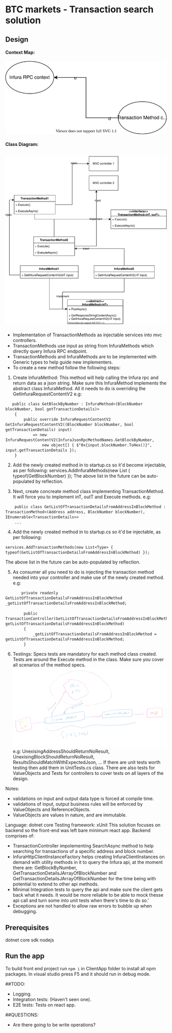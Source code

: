 # BTC markets - Transaction search solution

## Design

#### Context Map:
![Context Map](contextMap.svg)

#### Class Diagram:
![Class Diagram](infuraCD.svg)
--------------------
- Implementation of TransactionMethods as injectable services into mvc controllers.
- TransactionMethods use input as string from InfuraMethods which directly query Infura RPC endpoint.
- TransactionMethods and InfuraMethods are to be implemented with Generic types to help guide new implementers.
- To create a new method follow the following steps:

1. Create InfuraMethod: This method will help calling the Infura rpc and return data as a json string.
Make sure this InfuraMethod implements the abstract class InfuraMethod<inT>. All it needs to do is overriding the GetInfuraRequestContentV2
e.g:
```
   public class GetBlockByNumber : InfuraMethod<(BlockNumber blockNumber, bool getTransactionDetails)>
    {
        public override InfuraRequestContentV2 GetInfuraRequestContentV2((BlockNumber blockNumber, bool getTransactionDetails) input)
            => new InfuraRequestContentV2(InfuraJsonRpcMethodNames.GetBlockByNumber,
                new object[] { $"0x{input.blockNumber.ToHex()}", input.getTransactionDetails });
    }
```
2. Add the newly created method in to startup.cs so it'd become injectable, as per following:
services.AddInfuraMethods(new List<Type> { typeof(GetBlockNumber) });
The above list in the future can be auto-populated by reflection.

3. Next, create concreate method class implementing TransactionMethod. It will force you to implement inT, outT and Execute methods.
e.g:
```
    public class GetListOfTransactionDetailsFromAddressInBlockMethod : TransactionMethod<(Address address, BlockNumber blockNumber), IEnumerable<TransactionDetails>>
    ...
```
4. Add the newly created method in to startup.cs so it'd be injectable, as per following:
```
services.AddTransactionMethods(new List<Type> { typeof(GetListOfTransactionDetailsFromAddressInBlockMethod) });
```
The above list in the future can be auto-populated by reflection.

5. As consumer all you need to do is injecting the transaction method needed into your controller and make use of the newly created method.
e.g:
```
       private readonly GetListOfTransactionDetailsFromAddressInBlockMethod _getListOfTransactionDetailsFromAddressInBlockMethod;

        public TransactionController(GetListOfTransactionDetailsFromAddressInBlockMethod getListOfTransactionDetailsFromAddressInBlockMethod)
        {
            _getListOfTransactionDetailsFromAddressInBlockMethod = getListOfTransactionDetailsFromAddressInBlockMethod;
        }
```
6. Testings: Specs tests are mandatory for each method class created. Tests are around the Execute method in the class. Make sure you cover all scenarios of the method specs.
![Specs Test](SpecsTest.png)
e.g: UnexisingAddressShouldReturnNoResult, UnexisingBlockShouldReturnNoResult, ResultsShouldMatchWithExpectedJson, ...
If there are unit tests worth testing then add them in UnitTests.cs class.
There are also tests for ValueObjects and Tests for controllers to cover tests on all layers of the design.

Notes:
- validations on input and output data type is forced at compile time.
- validations of input, output business rules will be enforced by ValueObjects and ReferenceObjects.
- ValueObjects are values in nature, and are immutable.



Language: dotnet core
Testing framework: xUnit
This solution focuses on backend so the front-end was left bare minimum react app.
Backend comprises of:
- TransactionController impolementing SearchAsync method to help searching for transactions of a specific address and block number.
- InfuraHttpClientInstanceFactory helps creating InfuraClientInstances on demand with utility methods in it to query the Infura api, at the moment there are: GetBlockByNumber, GetTransactionDetailsJArrayOfBlockNumber and GetTransactionDetailsJArrayOfBlockNumber for the time being with potential to extend to other api methods.
- Minimal Integration tests to query the api and make sure the client gets back what it needs. It would be more reliable to be able  to mock thesse api call and turn some into unit tests when there's time to do so.'
- Exceptions are not handled to allow raw errors to bubble up when debugging.

## Prerequisites 
dotnet core sdk
nodejs

## Run the app
To build front end project run `npm i` in ClientApp folder to install all npm packages.
In visual studio press F5 and it should run in debug mode.

##TODO:
- Logging.
- Integration tests: (Haven't seen one).
- E2E tests: Tests on react app.

##QUESTIONS:
- Are there going to be write operations?